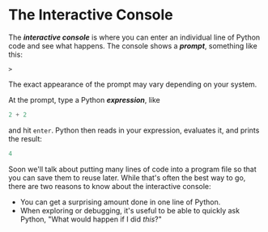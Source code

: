 # The Interactive Console

The ***interactive console*** is where you can enter an individual line of Python code and see what happens. The
console shows a ***prompt***, something like this:

```
>
```

The exact appearance of the prompt may vary depending on your system.

At the prompt, type a Python ***expression***, like

```python
2 + 2
```

and hit `enter`. Python then reads in your expression, evaluates it, and prints the result:

```python
4
```

Soon we'll talk about putting many lines of code into a program file so that you can save them to reuse later.
While that's often the best way to go, there are two reasons to know about the interactive console:

* You can get a surprising amount done in one line of Python.
* When exploring or debugging, it's useful to be able to quickly ask Python, "What would happen if I did *this*?"
